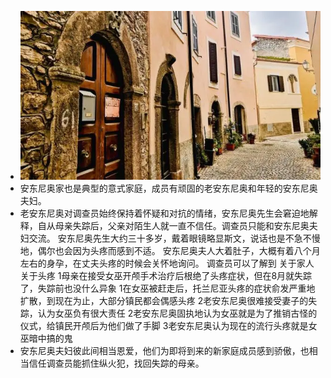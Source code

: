 - ![image.png](../assets/image_1631328284933_0.png)
- 安东尼奥家也是典型的意式家庭，成员有顽固的老安东尼奥和年轻的安东尼奥夫妇。
- 老安东尼奥对调查员始终保持着怀疑和对抗的情绪，安东尼奥先生会窘迫地解释，自从母亲失踪后，父亲对陌生人就一直不信任。调查员只能和安东尼奥夫妇交流。
  安东尼奥先生大约三十多岁，戴着眼镜略显斯文，说话也是不急不慢地，偶尔也会因为头疼而感到不适。
  安东尼奥夫人大着肚子，大概有着八个月左右的身孕，在丈夫头疼的时候会关怀地询问。
  调查员可以了解到
  关于家人	关于头疼
  1母亲在接受女巫开颅手术治疗后根绝了头疼症状，但在8月就失踪了，失踪前也没什么异象	1在女巫被赶走后，托兰尼亚头疼的症状俞发严重地扩散，到现在为止，大部分镇民都会偶感头疼
  2老安东尼奥很难接受妻子的失踪，认为女巫负有很大责任	2老安东尼奥固执地认为女巫就是为了推销古怪的仪式，给镇民开颅后为他们做了手脚
  	3老安东尼奥认为现在的流行头疼就是女巫暗中搞的鬼
- 安东尼奥夫妇彼此间相当恩爱，他们为即将到来的新家庭成员感到骄傲，也相当信任调查员能抓住纵火犯，找回失踪的母亲。